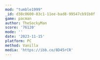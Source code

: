 ```yaml
---
mod: "tumble1999"
_id: d38c0600-83c1-11ee-bad8-99547cb91b8f
game: pacman
author: TheSockyMan
score: '76120'
mode: ''
date: '2023-11-15'
platform: PC
method: Vanilla
media: 'https://ibb.co/8D45rCR'
---
```


